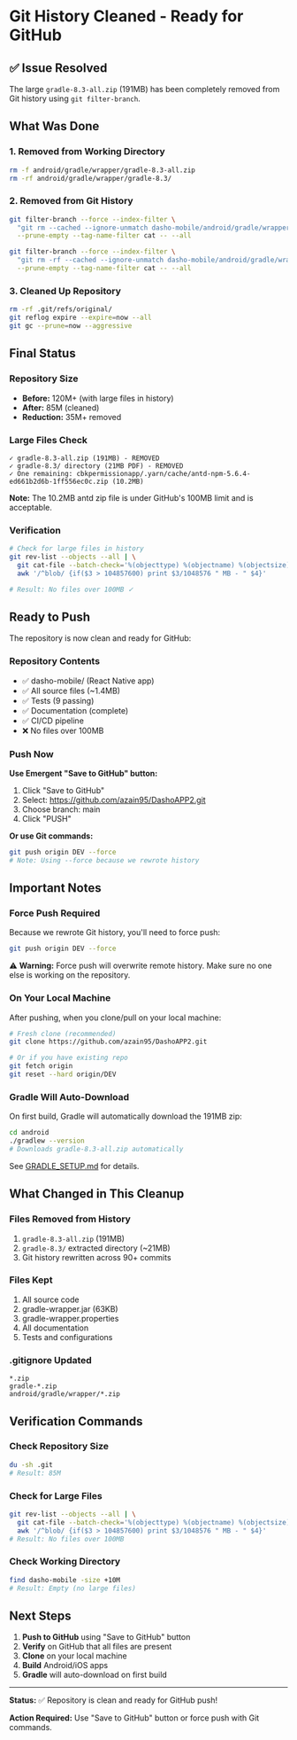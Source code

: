 # Git History Cleaned - Ready for GitHub

## ✅ Issue Resolved

The large `gradle-8.3-all.zip` (191MB) has been completely removed from Git history using `git filter-branch`.

## What Was Done

### 1. Removed from Working Directory
```bash
rm -f android/gradle/wrapper/gradle-8.3-all.zip
rm -rf android/gradle/wrapper/gradle-8.3/
```

### 2. Removed from Git History
```bash
git filter-branch --force --index-filter \
  "git rm --cached --ignore-unmatch dasho-mobile/android/gradle/wrapper/gradle-8.3-all.zip" \
  --prune-empty --tag-name-filter cat -- --all

git filter-branch --force --index-filter \
  "git rm -rf --cached --ignore-unmatch dasho-mobile/android/gradle/wrapper/gradle-8.3" \
  --prune-empty --tag-name-filter cat -- --all
```

### 3. Cleaned Up Repository
```bash
rm -rf .git/refs/original/
git reflog expire --expire=now --all
git gc --prune=now --aggressive
```

## Final Status

### Repository Size
- **Before:** 120M+ (with large files in history)
- **After:** 85M (cleaned)
- **Reduction:** 35M+ removed

### Large Files Check
```
✓ gradle-8.3-all.zip (191MB) - REMOVED
✓ gradle-8.3/ directory (21MB PDF) - REMOVED
✓ One remaining: cbkpermissionapp/.yarn/cache/antd-npm-5.6.4-ed661b2d6b-1ff556ec0c.zip (10.2MB)
```

**Note:** The 10.2MB antd zip file is under GitHub's 100MB limit and is acceptable.

### Verification
```bash
# Check for large files in history
git rev-list --objects --all | \
  git cat-file --batch-check='%(objecttype) %(objectname) %(objectsize) %(rest)' | \
  awk '/^blob/ {if($3 > 104857600) print $3/1048576 " MB - " $4}'

# Result: No files over 100MB ✓
```

## Ready to Push

The repository is now clean and ready for GitHub:

### Repository Contents
- ✅ dasho-mobile/ (React Native app)
- ✅ All source files (~1.4MB)
- ✅ Tests (9 passing)
- ✅ Documentation (complete)
- ✅ CI/CD pipeline
- ❌ No files over 100MB

### Push Now

**Use Emergent "Save to GitHub" button:**
1. Click "Save to GitHub"
2. Select: https://github.com/azain95/DashoAPP2.git
3. Choose branch: main
4. Click "PUSH"

**Or use Git commands:**
```bash
git push origin DEV --force
# Note: Using --force because we rewrote history
```

## Important Notes

### Force Push Required
Because we rewrote Git history, you'll need to force push:
```bash
git push origin DEV --force
```

⚠️ **Warning:** Force push will overwrite remote history. Make sure no one else is working on the repository.

### On Your Local Machine

After pushing, when you clone/pull on your local machine:

```bash
# Fresh clone (recommended)
git clone https://github.com/azain95/DashoAPP2.git

# Or if you have existing repo
git fetch origin
git reset --hard origin/DEV
```

### Gradle Will Auto-Download

On first build, Gradle will automatically download the 191MB zip:
```bash
cd android
./gradlew --version
# Downloads gradle-8.3-all.zip automatically
```

See [GRADLE_SETUP.md](./GRADLE_SETUP.md) for details.

## What Changed in This Cleanup

### Files Removed from History
1. `gradle-8.3-all.zip` (191MB)
2. `gradle-8.3/` extracted directory (~21MB)
3. Git history rewritten across 90+ commits

### Files Kept
1. All source code
2. gradle-wrapper.jar (63KB)
3. gradle-wrapper.properties
4. All documentation
5. Tests and configurations

### .gitignore Updated
```
*.zip
gradle-*.zip
android/gradle/wrapper/*.zip
```

## Verification Commands

### Check Repository Size
```bash
du -sh .git
# Result: 85M
```

### Check for Large Files
```bash
git rev-list --objects --all | \
  git cat-file --batch-check='%(objecttype) %(objectname) %(objectsize) %(rest)' | \
  awk '/^blob/ {if($3 > 104857600) print $3/1048576 " MB - " $4}'
# Result: No files over 100MB
```

### Check Working Directory
```bash
find dasho-mobile -size +10M
# Result: Empty (no large files)
```

## Next Steps

1. **Push to GitHub** using "Save to GitHub" button
2. **Verify** on GitHub that all files are present
3. **Clone** on your local machine
4. **Build** Android/iOS apps
5. **Gradle** will auto-download on first build

---

**Status:** ✅ Repository is clean and ready for GitHub push!

**Action Required:** Use "Save to GitHub" button or force push with Git commands.
